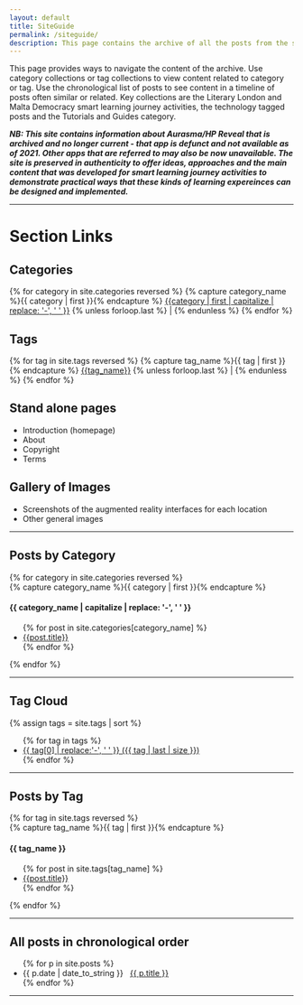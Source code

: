 ```yaml
---
layout: default
title: SiteGuide
permalink: /siteguide/
description: This page contains the archive of all the posts from the smart learning website, categorized and tagged. This archive is from 2016-2021. A few posts date from a slightly later period.
---
```

This page provides ways to navigate the content of the archive. 
Use category collections or tag collections to view content related to category or tag. 
Use the chronological list of posts to see content in a timeline of posts often similar or related. Key collections are the Literary London and Malta Democracy smart learning journey activities, the technology tagged posts and the Tutorials and Guides category.

***NB: This site contains information about Aurasma/HP Reveal that is archived and no longer current - that app is defunct and not available as of 2021. Other apps that are referred to may also be now unavailable. The site is preserved in authenticity to offer ideas, approaches and the main content that was developed for smart learning journey activities to demonstrate practical ways that these kinds of learning expereinces can be designed and implemented.***

---

# Section Links

<!-- cat links -->
## Categories
<div class="siteguide-hotlinks">
  {% for category in site.categories reversed %}
   {% capture category_name %}{{ category | first }}{% endcapture %}
    <span><a href="#{{category_name}}">{{category | first | capitalize | replace: '-', ' ' }}</a></span>
    {% unless forloop.last %} | {% endunless %}
{% endfor %}</div>


## Tags 
<!--  tag links -->
<div class="siteguide-hotlinks">
  {% for tag in site.tags reversed %}
   {% capture tag_name %}{{ tag | first }}{% endcapture %}
    <span><a href="#{{tag_name}}">{{tag_name}}</a></span>
    {% unless forloop.last %} | {% endunless %}
{% endfor %}</div>


## Stand alone pages

- Introduction (homepage)
- About
- Copyright
- Terms

## Gallery of Images

- Screenshots of the augmented reality interfaces for each location
- Other general images

---

## Posts by Category
<!--
using the code from https://blog.webjeda.com/jekyll-categories/
for reversed order using https://templates.supply/sort-jekyll-collection-by-reverse-order-and-limit-results/ 
-->

<div id="archives">
{% for category in site.categories reversed %}
  <div class="category-group">
    {% capture category_name %}{{ category | first }}{% endcapture %}
    <a id="{{ category_name | slugize }}"></a>
    <h4 class="category-head">{{ category_name | capitalize | replace: '-', ' ' }}</h4>
    <div class="cat-subgroup"> 
       <ul id="secondary-nav"> {% for post in site.categories[category_name] %}
    <li><a href="{{ site.baseurl }}{{ post.url }}">{{post.title}}</a></li>  
    {% endfor %} </ul>
    </div>
  </div>
{% endfor %}
</div>

---

## Tag Cloud

{% assign tags = site.tags | sort %}       
<div class="tagger">
  <ul class="tagcloud">{% for tag in tags %}
    <li><a href="{{ site.baseurl }}/tag/{{ tag | first | slugify }}">
              {{ tag[0] | replace:'-', ' ' }} ({{ tag | last | size }})
      </a></li>
{% endfor %}
</ul>
</div> 

<!--using modified code from https://superdevresources.com/tag-cloud-jekyll/-->


---


## Posts by Tag
<!--using the code from https://blog.webjeda.com/jekyll-categories/
penworks added ids for hotlinking -->

<div id="archives">
{% for tag in site.tags reversed %}
  <div class="tag-group">
    {% capture tag_name %}{{ tag | first }}{% endcapture %}
   <a id="{{ tag_name | slugize }}"></a>
    <h4 class="tag-head">{{ tag_name }}</h4>
   <div class="tag-subgroup">
       <ul id="secondary-nav"> {% for post in site.tags[tag_name] %}
    <li><a href="{{ site.baseurl }}{{ post.url }}">{{post.title}}</a></li>  
    {% endfor %} </ul>
  </div></div>
{% endfor %}
</div>


---


## All posts in chronological order
<nav>
  <ul id="secondary-nav">
{% for p in site.posts %}
 <li>{{ p.date | date_to_string }} &nbsp; <a href="{{ p.url | relative_url }}">{{ p.title }}</a></li>
{% endfor %}

</ul>
</nav>

---

